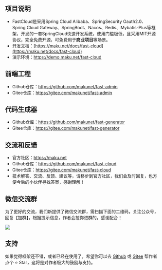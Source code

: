 ## 项目说明
- FastCloud是采用Spring Cloud Alibaba、SpringSecurity Oauth2.0、Spring Cloud Gateway、SpringBoot、Nacos、Redis、Mybatis-Plus等框架，开发的一套SpringCloud快速开发系统，使用门槛极低，且采用MIT开源协议，完全免费开源，可免费用于**商业项目**等场景。
- 开发文档：[https://maku.net/docs/fast-cloud](https://maku.net/docs/fast-cloud)
- 演示环境：https://demo.maku.net/fast-cloud


## 前端工程
- Github仓库：https://github.com/makunet/fast-admin
- Gitee仓库：https://gitee.com/makunet/fast-admin


## 代码生成器
- Github仓库：https://github.com/makunet/fast-generator
- Gitee仓库：https://gitee.com/makunet/fast-generator


## 交流和反馈
- 官方社区：https://maku.net
- Github仓库：https://github.com/makunet/fast-cloud
- Gitee仓库：https://gitee.com/makunet/fast-cloud
- 技术解答、交流、反馈、建议等，请移步到官方社区，我们会及时回复，也方便今后的小伙伴寻找答案，感谢理解！


## 微信交流群
为了更好的交流，我们新提供了微信交流群，需扫描下面的二维码，关注公众号，回复【加群】，根据提示信息，作者会拉你进群的，感谢配合！

![](https://maku.net/app/img/qrcode.jpg)


## 支持
如果觉得框架还不错，或者已经在使用了，希望你可以去 [Github](https://github.com/makunet/fast-cloud) 或 [Gitee](https://gitee.com/makunet/fast-cloud) 帮作者点个 ⭐ Star，这将是对作者极大的鼓励与支持。
